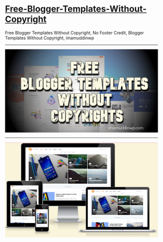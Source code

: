 # <a href='https://www.imamuddinwp.com/2024/11/free-blogger-templates-without-copyright-no-footer-credit.html'>Free-Blogger-Templates-Without-Copyright</a>
Free Blogger Templates Without Copyright, No Footer Credit, Blogger Templates Without Copyright, imamuddinwp
<hr/>
<a href="https://imamuddinwp.com/2024/11/free-blogger-templates-without-copyright-no-footer-credit.html"> <img src="https://github.com/imamuddinwp/Free-Blogger-Templates-Without-Copyright/blob/main/free-blogger-templates-without-copyright-imamuddinwp.png" alt="Free-Blogger-Templates-Without-Copyright"/></a>
<hr/>
<a href="https://imamuddinwp.com/p/free-blogger-templates-without-copyright.html"> <img src="https://github.com/imamuddinwp/Free-Blogger-Templates-Without-Copyright/blob/main/free-blogger-templates-without-copyright-jettheme-imamuddinwp.png" alt="free-blogger-templates-without-copyright-jettheme-imamuddinwp"/></a>
